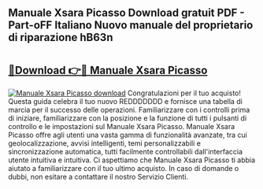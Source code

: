 ## Manuale Xsara Picasso Download gratuit PDF - Part-oFF Italiano Nuovo manuale del proprietario di riparazione hB63n

# <h2><a href="http://dfdj9u.blite.top/?on=Manuale+Xsara+Picasso">🔗Download 👉🔴 Manuale Xsara Picasso</a></h2>

[![Manuale Xsara Picasso download](https://i.imgur.com/lujVjoI.png)](http://dfdj9u.blite.top/?on=Manuale+Xsara+Picasso)
Congratulazioni per il tuo acquisto! Questa guida celebra il tuo nuovo REDDDDDDD e fornisce una tabella di marcia per il successo delle operazioni. Familiarizzare con i controlli prima di iniziare, familiarizzare con la posizione e la funzione di tutti i pulsanti di controllo e le impostazioni sul Manuale Xsara Picasso. Manuale Xsara Picasso offre agli utenti una vasta gamma di funzionalità avanzate, tra cui geolocalizzazione, avvisi intelligenti, temi personalizzabili e sincronizzazione automatica, tutti facilmente controllabili dall'interfaccia utente intuitiva e intuitiva. Ci aspettiamo che Manuale Xsara Picasso ti abbia aiutato a familiarizzare con il tuo ultimo acquisto. In caso di domande o dubbi, non esitare a contattare il nostro Servizio Clienti.
